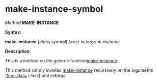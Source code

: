 make-instance-symbol
====================

*Method* **MAKE-INSTANCE**

**Syntax:**

**make-instance** *(class* symbol) `&rest` *initargs* => *instance*

**Description:**

This is a method on the generic function[make-instance](/meta-object-protocol/make-instance).

This method simply invokes [make-instance](/meta-object-protocol/make-instance) recursively on the arguments ([find-class](http://www.lispworks.com/documentation/HyperSpec/Body/f_find_c.htm#find-class) *class*) and *initargs*.
